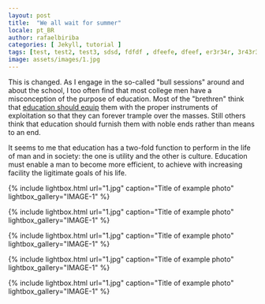 ```yaml
---
layout: post
title:  "We all wait for summer"
locale: pt_BR
author: rafaelbiriba
categories: [ Jekyll, tutorial ]
tags: [test, test2, test3, sdsd, fdfdf , dfeefe, dfeef, er3r34r, 3r43r3f, wefwefwe fwd,wefwefwef,wef wef we,wefwefwef,wefwef] 
image: assets/images/1.jpg
---
```

This is changed. As I engage in the so-called "bull sessions" around and about the school, I too often find that most college men have a misconception of the purpose of education. Most of the "brethren" think that <a href="#">education should equip</a> them with the proper instruments of exploitation so that they can forever trample over the masses. Still others think that education should furnish them with noble ends rather than means to an end.

It seems to me that education has a two-fold function to perform in the life of man and in society: the one is utility and the other is culture. Education must enable a man to become more efficient, to achieve with increasing facility the ligitimate goals of his life.

<div class="row">
{% include lightbox.html url="1.jpg" caption="Title of example photo" lightbox_gallery="IMAGE-1" %}

{% include lightbox.html url="1.jpg" caption="Title of example photo" lightbox_gallery="IMAGE-1" %}

{% include lightbox.html url="1.jpg" caption="Title of example photo" lightbox_gallery="IMAGE-1" %}

{% include lightbox.html url="1.jpg" caption="Title of example photo" lightbox_gallery="IMAGE-1" %}

{% include lightbox.html url="1.jpg" caption="Title of example photo" lightbox_gallery="IMAGE-1" %}
<div>